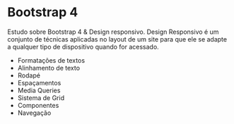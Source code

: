 # Bootstrap 4

Estudo sobre Bootstrap 4 & Design responsivo.
Design Responsivo é um conjunto de técnicas aplicadas no layout de um site para que ele se adapte a qualquer tipo de dispositivo quando for acessado.

- Formatações de textos
- Alinhamento de texto
- Rodapé
- Espaçamentos 
- Media Queries
- Sistema de Grid
- Componentes
- Navegação



